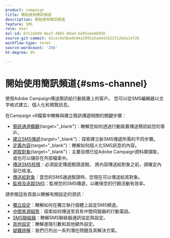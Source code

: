```yaml
---
product: campaign
title: 開始使用簡訊頻道
description: 開始使用簡訊頻道
feature: SMS
role: User
exl-id: 6fc2ab09-8ea7-4865-88ad-bd45eee68958
source-git-commit: 42cec0e9bede94a2995a5ad442822512bda14f2b
workflow-type: tm+mt
source-wordcount: '256'
ht-degree: 0%

---
```


# 開始使用簡訊頻道{#sms-channel}

使用Adobe Campaign傳送簡訊給行動裝置上的客戶。 您可以從SMS編輯器以文字格式建立、個人化和預覽訊息。

在Campaign v8檔案中瞭解與建立簡訊傳遞相關的關鍵步驟：

* [簡訊通道概觀](https://experienceleague.adobe.com/docs/campaign/campaign-v8/send/sms/sms.html?lang=zh-Hant){target="_blank"}：瞭解您如何透過行動裝置傳送簡訊給您的客戶。
* [建立SMS傳遞](https://experienceleague.adobe.com/docs/campaign/campaign-v8/send/sms/create-sms/create-sms.html?lang=zh-Hant){target="_blank"}：探索建立新SMS傳遞所需的不同步驟。
* [定義內容](https://experienceleague.adobe.com/docs/campaign/campaign-v8/send/sms/create-sms/sms-content.html?lang=zh-Hant){target="_blank"}：瞭解如何個人化SMS訊息的內容。
* [選取對象](https://experienceleague.adobe.com/docs/campaign/campaign-v8/send/sms/create-sms/sms-audience.html?lang=zh-Hant){target="_blank"}：主要目標已從Adobe Campaign資料庫擷取，或也可以儲存在外部檔案中。
* [傳送SMS校樣](https://experienceleague.adobe.com/docs/campaign/campaign-v8/send/sms/validate-sms/sms-proofs.html?lang=zh-Hant)：必須設定傳遞驗證週期。 將內容傳送給對象之前，請確定內容已核准。
* [傳送給對象](https://experienceleague.adobe.com/docs/campaign/campaign-v8/send/sms/validate-sms/sms-send.html?lang=zh-Hant)：當您的SMS通過驗證時，您現在可以傳送給其對象。
* [監視及追蹤SMS](https://experienceleague.adobe.com/docs/campaign/campaign-v8/send/sms/sms-monitor.html?lang=zh-Hant)：監視您的SMS傳遞，以確保您的行銷活動有效率。

請參閱這些頁面以瞭解有關設定的資訊：

* [獨立設定](sms-set-up.md)：瞭解如何在獨立執行個體上設定SMS頻道。
* [中間來源組態](sms-set-up-mid.md)：探索如何傳送至具有中間伺服器的行動電話。
* [SMS聯結器](sms-protocol.md)：瞭解SMS聯結器通訊協定與設定。
* [其他設定](sms-send.md)：瞭解進階引數和其他額外設定。
* [疑難排解](troubleshooting-sms.md)：我們已列出一系列潛在問題及其解決方案。

<!--
Use Adobe Campaign to send personalized SMS messages.

Before starting sending SMS:

* Make sure recipient profiles contain at least a mobile phone in their profile.
* Learn more about the Adobe Campaign [Delivery best practices](delivery-best-practices.md).

The key steps to send a SMS are as follows:

* [Configure the SMS channel](sms-set-up.md)
* [Create a SMS delivery](sms-create.md)
* [Define the audience](sms-create.md#selecting-the-target-population)
* [Define the SMS content](sms-create.md#defining-the-sms-content)
* [Send, monitor and track SMS](sms-send.md)
* [Troubleshoot](troubleshooting-sms.md)

In addition, you need to be familiar with SMS protocol and settings. Walk through the connection set up between Adobe Campaign and a SMPP provider in [this document](sms-protocol.md)

For global information on how to create a delivery, refer to [this section](steps-about-delivery-creation-steps.md).

>[!NOTE]
>
>Adobe Campaign also lets you submit notifications on mobile terminals, via its **Adobe Campaign Mobile App Channel (NMAC)** option. 
> 
>For more on this, refer to the [Get started with mobile app channel](about-mobile-app-channel.md) section.
-->